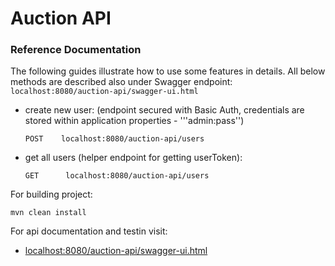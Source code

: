 # Auction API

### Reference Documentation

The following guides illustrate how to use some features in details.
All below methods are described also under Swagger endpoint:
```localhost:8080/auction-api/swagger-ui.html```

* create new user: (endpoint secured with Basic Auth, credentials are stored within application properties - 
'''admin:pass'')

  ```POST    localhost:8080/auction-api/users```

* get all users (helper endpoint for getting userToken):

  ```GET      localhost:8080/auction-api/users```


For building project:

```mvn clean install```

For api documentation and testin visit:
* [localhost:8080/auction-api/swagger-ui.html](localhost:8080/auction-api/swagger-ui.html)
